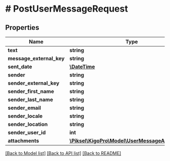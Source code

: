 # # PostUserMessageRequest

## Properties

Name | Type | Description | Notes
------------ | ------------- | ------------- | -------------
**text** | **string** |  |
**message_external_key** | **string** |  | [optional]
**sent_date** | [**\DateTime**](\DateTime.md) |  | [optional]
**sender** | **string** |  |
**sender_external_key** | **string** |  | [optional]
**sender_first_name** | **string** |  | [optional]
**sender_last_name** | **string** |  | [optional]
**sender_email** | **string** |  | [optional]
**sender_locale** | **string** |  | [optional]
**sender_location** | **string** |  | [optional]
**sender_user_id** | **int** |  | [optional]
**attachments** | [**\Piksel\KigoPro\Model\UserMessageAttachment[]**](UserMessageAttachment.md) |  | [optional]

[[Back to Model list]](../../README.md#models) [[Back to API list]](../../README.md#endpoints) [[Back to README]](../../README.md)
